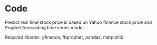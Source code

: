 # Code
Predict real time stock price is based on Yahoo finance stock price and Prophet forecasting time series model 

Required libaries: yfinance, fbprophet, pandas, matplotlib

